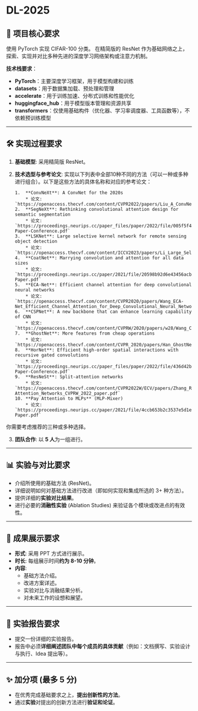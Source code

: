 # DL-2025

## 📝 项目核心要求

使用 PyTorch 实现 CIFAR-100 分类。
在精简版的 ResNet 作为基础网络之上，探索、实现并对比多种先进的深度学习网络架构或注意力机制。


**技术栈要求**：

- **PyTorch**：主要深度学习框架，用于模型构建和训练
- **datasets**：用于数据集加载、预处理和管理
- **accelerate**：用于训练加速、分布式训练和性能优化    
- **huggingface_hub**：用于模型版本管理和资源共享
- **transformers**：仅使用基础构件（优化器、学习率调度器、工具函数等），不依赖预训练模型

---

## 🛠️ 实现过程要求

1.  **基础模型**: 采用精简版 ResNet。
2.  **技术选型与参考论文**:
    实现以下列表中全部10种不同的方法（可以一种或多种进行组合）。以下是这些方法的具体名称和对应的参考论文：

        1.  **ConvNeXt**: A ConvNet for the 2020s
            * 论文: `https://openaccess.thecvf.com/content/CVPR2022/papers/Liu_A_ConvNet_for_the_2020s_CVPR_2022_paper.pdf`
        2.  **SegNeXt**: Rethinking convolutional attention design for semantic segmentation
            * 论文: `https://proceedings.neurips.cc/paper_files/paper/2022/file/005f5f40f4416f1ecfc3080e60b38f1a-Paper-Conference.pdf`
        3.  **LSKNet**: Large selective kernel network for remote sensing object detection
            * 论文: `https://openaccess.thecvf.com/content/ICCV2023/papers/Li_Large_Selective_Kernel_Network_for_Remote_Sensing_Object_Detection_ICCV_2023_paper.pdf`
        4.  **CoatNet**: Marrying convolution and attention for all data sizes
            * 论文: `https://proceedings.neurips.cc/paper/2021/file/20598b92d6e43456acb242c1f9-Paper.pdf`
        5.  **ECA-Net**: Efficient channel attention for deep convolutional neural networks
            * 论文: `https://openaccess.thecvf.com/content/CVPR2020/papers/Wang_ECA-Net_Efficient_Channel_Attention_for_Deep_Convolutional_Neural_Networks_CVPR_2020_paper.pdf`
        6.  **CSPNet**: A new backbone that can enhance learning capability of CNN
            * 论文: `https://openaccess.thecvf.com/content/CVPRW/2020/papers/w28/Wang_CSPNet_A_New_Backbone_That_Can_Enhance_Learning_Capability_of_CVPRW_2020_paper.pdf`
        7.  **GhostNet**: More features from cheap operations
            * 论文: `https://openaccess.thecvf.com/content/CVPR_2020/papers/Han_GhostNet_More_Features_From_Cheap_Operations_CVPR_2020_paper.pdf`
        8.  **HorNet**: Efficient high-order spatial interactions with recursive gated convolutions
            * 论文: `https://proceedings.neurips.cc/paper_files/paper/2022/file/436d42b3dd81214023ae43b96b146-Paper-Conference.pdf`
        9.  **ResNeSt**: Split-attention networks
            * 论文: `https://openaccess.thecvf.com/content/CVPR2022W/ECV/papers/Zhang_ResNeSt_Split-Attention_Networks_CVPRW_2022_paper.pdf`
        10. **Pay Attention to MLPs** (MLP-Mixer)
            * 论文: `https://proceedings.neurips.cc/paper/2021/file/4ccb653b2c3537e5d1e917d413c686ff-Paper.pdf`

你需要考虑推荐的三种或多种选择。

3.  **团队合作**: 以 **5 人**为一组进行。

---

## 📊 实验与对比要求

* 介绍所使用的基础方法 (ResNet)。
* 详细说明如何对基础方法进行改进（即如何实现和集成所选的 3+ 种方法）。
* 提供详细的**实验对比结果**。
* 进行必要的**消融性实验** (Ablation Studies) 来验证各个模块或改进点的有效性。

---

## 🎤 成果展示要求

* **形式**: 采用 PPT 方式进行展示。
* **时长**: 每组展示时间**约为 8-10 分钟**。
* **内容**:
    * 基础方法介绍。
    * 改进方案详述。
    * 实验对比与消融结果分析。
    * 对未来工作的设想和展望。

---

## 📖 实验报告要求

* 提交一份详细的实验报告。
* 报告中必须**详细阐述团队中每个成员的具体贡献**（例如：文档撰写、实验设计与执行、Idea 提出等）。

---

## ✨ 加分项 (最多 5 分)

* 在优秀完成基础要求之上，**提出创新性的方法**。
* 通过**实验**对提出的创新方法进行**验证和论证**。